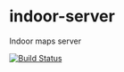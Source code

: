 # indoor-server
Indoor maps server

[![Build Status](https://travis-ci.org/jingsam/indoor-server.svg?branch=master)](https://travis-ci.org/jingsam/indoor-server)
